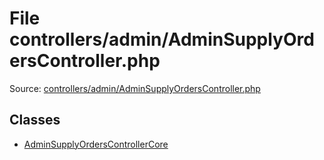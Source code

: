 File controllers/admin/AdminSupplyOrdersController.php
=========
Source: [controllers/admin/AdminSupplyOrdersController.php](https://github.com/PrestaShop/PrestaShop/blob/1.6.1.1/controllers/admin/AdminSupplyOrdersController.php)


Classes
-------

* [AdminSupplyOrdersControllerCore](class.AdminSupplyOrdersControllerCore)

